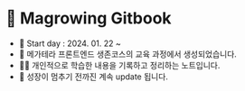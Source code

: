 # 📒 Magrowing Gitbook

* 📅 Start day : 2024. 01. 22 \~&#x20;
* 📝 메가테라 프론트엔드 생존코스의 교육 과정에서 생성되었습니다.
* ✍🏻 개인적으로 학습한 내용을 기록하고 정리하는 노트입니다.
* 🔄 성장이 멈추기 전까진 계속 update 됩니다.
